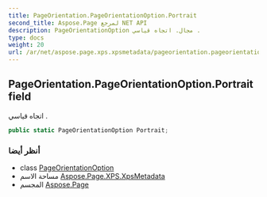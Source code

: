 ```yaml
---
title: PageOrientation.PageOrientationOption.Portrait
second_title: Aspose.Page لمرجع NET API
description: PageOrientationOption مجال. اتجاه قياسي .
type: docs
weight: 20
url: /ar/net/aspose.page.xps.xpsmetadata/pageorientation.pageorientationoption/portrait/
---
```

## PageOrientation.PageOrientationOption.Portrait field

اتجاه قياسي .

```csharp
public static PageOrientationOption Portrait;
```

### أنظر أيضا

* class [PageOrientationOption](../)
* مساحة الاسم [Aspose.Page.XPS.XpsMetadata](../../pageorientation.pageorientationoption/)
* المجسم [Aspose.Page](../../../)


